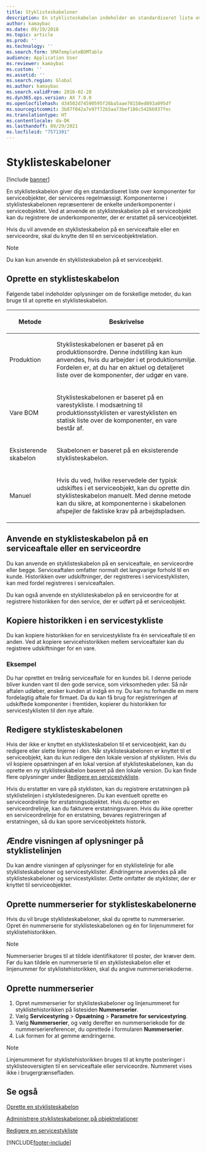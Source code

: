 ```yaml
---
title: Styklisteskabeloner
description: En styklisteskabelon indeholder en standardiseret liste over komponenter for serviceobjekter, der serviceres regelmæssigt.
author: kamaybac
ms.date: 09/19/2018
ms.topic: article
ms.prod: ''
ms.technology: ''
ms.search.form: SMATemplateBOMTable
audience: Application User
ms.reviewer: kamaybac
ms.custom: ''
ms.assetid: ''
ms.search.region: Global
ms.author: kamaybac
ms.search.validFrom: 2016-02-28
ms.dyn365.ops.version: AX 7.0.0
ms.openlocfilehash: d34502d74590595f26ba5aae78158ed893a095df
ms.sourcegitcommit: 3b87f042a7e97f72b5aa73bef186c5426b937fec
ms.translationtype: HT
ms.contentlocale: da-DK
ms.lasthandoff: 09/29/2021
ms.locfileid: "7571301"
---
```

# <a name="template-boms"></a>Styklisteskabeloner

[!include [banner](../includes/banner.md)]

En styklisteskabelon giver dig en standardiseret liste over komponenter for serviceobjekter, der serviceres regelmæssigt. Komponenterne i styklisteskabelonen repræsenterer de enkelte underkomponenter i serviceobjektet. Ved at anvende en styklisteskabelon på et serviceobjekt kan du registrere de underkomponenter, der er erstattet på serviceobjektet.

Hvis du vil anvende en styklisteskabelon på en serviceaftale eller en serviceordre, skal du knytte den til en serviceobjektrelation.

> [!NOTE]
> Du kan kun anvende én styklisteskabelon på et serviceobjekt.

## <a name="create-a-template-bom"></a>Oprette en styklisteskabelon

Følgende tabel indeholder oplysninger om de forskellige metoder, du kan bruge til at oprette en styklisteskabelon.

<table>
<colgroup>
<col />
<col />
</colgroup>
<thead>
<tr class="header">
<th><p>Metode</p></th>
<th><p>Beskrivelse</p></th>
</tr>
</thead>
<tbody>
<tr class="odd">
<td><p>Produktion</p></td>
<td><p>Styklisteskabelonen er baseret på en produktionsordre. Denne indstilling kan kun anvendes, hvis du arbejder i et produktionsmiljø. Fordelen er, at du har en aktuel og detaljeret liste over de komponenter, der udgør en vare.</p></td>
</tr>
<tr class="even">
<td><p>Vare BOM</p></td>
<td><p>Styklisteskabelonen er baseret på en varestykliste. I modsætning til produktionsstyklisten er varestyklisten en statisk liste over de komponenter, en vare består af.</p></td>
</tr>
<tr class="odd">
<td><p>Eksisterende skabelon</p></td>
<td><p>Skabelonen er baseret på en eksisterende styklisteskabelon.</p></td>
</tr>
<tr class="even">
<td><p>Manuel</p></td>
<td><p>Hvis du ved, hvilke reservedele der typisk udskiftes i et serviceobjekt, kan du oprette din styklisteskabelon manuelt. Med denne metode kan du sikre, at komponenterne i skabelonen afspejler de faktiske krav på arbejdspladsen.</p></td>
</tr>
</tbody>
</table>

## <a name="apply-the-template-bom-to-a-service-agreement-or-service-order"></a>Anvende en styklisteskabelon på en serviceaftale eller en serviceordre

Du kan anvende en styklisteskabelon på en serviceaftale, en serviceordre eller begge. Serviceaftalen omfatter normalt det langvarige forhold til en kunde. Historikken over udskiftninger, der registreres i servicestyklisten, kan med fordel registreres i serviceaftalen.

Du kan også anvende en styklisteskabelon på en serviceordre for at registrere historikken for den service, der er udført på et serviceobjekt.

## <a name="copy-the-history-of-a-service-bom"></a>Kopiere historikken i en servicestykliste

Du kan kopiere historikken for en servicestykliste fra én serviceaftale til en anden. Ved at kopiere servicehistorikken mellem serviceaftaler kan du registrere udskiftninger for en vare.

### <a name="example"></a>Eksempel

Du har oprettet en treårig serviceaftale for en kundes bil. I denne periode bliver kunden vant til den gode service, som virksomheden yder. Så når aftalen udløber, ønsker kunden at indgå en ny. Du kan nu forhandle en mere fordelagtig aftale for firmaet. Da du kan få brug for registreringen af udskiftede komponenter i fremtiden, kopierer du historikken for servicestyklisten til den nye aftale.

## <a name="modify-the-template-bom"></a>Redigere styklisteskabelonen

Hvis der ikke er knyttet en styklisteskabelon til et serviceobjekt, kan du redigere eller slette linjerne i den. Når styklisteskabelonen er knyttet til et serviceobjekt, kan du kun redigere den lokale version af styklisten. Hvis du vil kopiere opsætningen af en lokal version af styklisteskabelonen, kan du oprette en ny styklisteskabelon baseret på den lokale version. Du kan finde flere oplysninger under [Redigere en servicestykliste](modify-service-bom.md).

Hvis du erstatter en vare på styklisten, kan du registrere erstatningen på styklistelinjen i styklistedesigneren. Du kan eventuelt oprette en serviceordrelinje for erstatningsobjektet. Hvis du opretter en serviceordrelinje, kan du fakturere erstatningsvaren. Hvis du ikke opretter en serviceordrelinje for en erstatning, bevares registreringen af erstatningen, så du kan spore serviceobjektets historik.

## <a name="change-how-information-on-the-bom-line-is-displayed"></a>Ændre visningen af oplysninger på styklistelinjen

Du kan ændre visningen af oplysninger for en styklistelinje for alle styklisteskabeloner og servicestyklister. Ændringerne anvendes på alle styklisteskabeloner og servicestyklister. Dette omfatter de styklister, der er knyttet til serviceobjekter.

## <a name="set-up-number-sequences-for-template-boms"></a>Oprette nummerserier for styklisteskabelonerne

Hvis du vil bruge styklisteskabeloner, skal du oprette to nummerserier. Opret én nummerserie for styklisteskabelonen og én for linjenummeret for styklistehistorikken.

> [!NOTE]
> Nummerserier bruges til at tildele identifikatorer til poster, der kræver dem. Før du kan tildele en nummerserie til en styklisteskabelon eller et linjenummer for styklistehistorikken, skal du angive nummerseriekoderne.

## <a name="set-up-number-sequences"></a>Oprette nummerserier

1. Opret nummerserier for styklisteskabeloner og linjenummeret for styklistehistorikken på listesiden **Nummerserier**.
1. Vælg **Servicestyring** \> **Opsætning** \> **Parametre for servicestyring**.
1. Vælg **Nummerserier**, og vælg derefter en nummerseriekode for de nummerseriereferencer, du oprettede i formularen **Nummerserier**.
1. Luk formen for at gemme ændringerne.

> [!NOTE]
> Linjenummeret for styklistehistorikken bruges til at knytte posteringer i styklisteoversigten til en serviceaftale eller serviceordre. Nummeret vises ikke i brugergrænsefladen.

## <a name="see-also"></a>Se også

[Oprette en styklisteskabelon](create-template-bom.md)

[Administrere styklisteskabeloner på objektrelationer](manage-template-boms-on-object-relations.md)

[Redigere en servicestykliste](modify-service-bom.md)

[!INCLUDE[footer-include](../../includes/footer-banner.md)]
